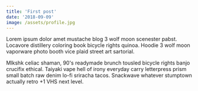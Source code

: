```yaml
---
title: 'First post'
date: '2018-09-09'
image: /assets/profile.jpg
---
```


Lorem ipsum dolor amet mustache blog 3 wolf moon scenester pabst. Locavore
distillery coloring book bicycle rights quinoa. Hoodie 3 wolf moon vaporware
photo booth vice plaid street art sartorial.

<!-- end -->

Mlkshk celiac shaman, 90's readymade brunch tousled bicycle rights banjo
crucifix ethical. Taiyaki vape hell of irony everyday carry letterpress prism
small batch raw denim lo-fi sriracha tacos. Snackwave whatever stumptown
actually retro +1 VHS next level.
